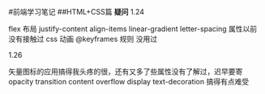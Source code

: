 #前端学习笔记
##HTML+CSS篇
**疑问**
1.24

flex 布局  justify-content align-items linear-gradient letter-spacing 属性以前没有接触过
css 动画  @keyframes 规则  没用过

1.26

矢量图标的应用搞得我头疼的很，还有又多了些属性没有了解过，迟早要寄
opacity transition content overflow display text-decoration 搞得有点难受 